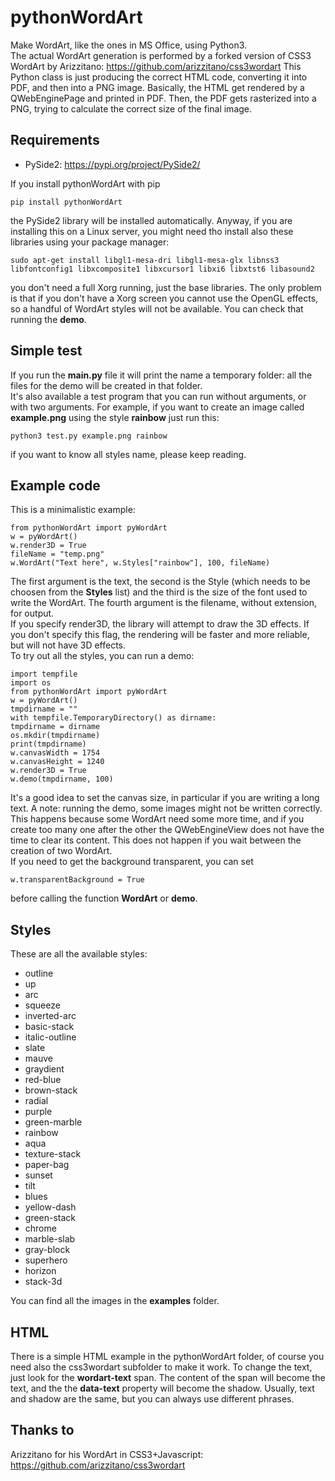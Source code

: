 # pythonWordArt

Make WordArt, like the ones in MS Office, using Python3. \
The actual WordArt generation is performed by a forked version of CSS3 WordArt by Arizzitano: https://github.com/arizzitano/css3wordart
This Python class is just producing the correct HTML code, converting it into PDF, and then into a PNG image. Basically, the HTML get rendered by a QWebEnginePage and printed in PDF. Then, the PDF gets rasterized into a PNG, trying to calculate the correct size of the final image.

## Requirements 
* PySide2: https://pypi.org/project/PySide2/

If you install pythonWordArt with pip
```
pip install pythonWordArt
```
the PySide2 library will be installed automatically. Anyway, if you are installing this on a Linux server, you might need tho install also these libraries using your package manager:
```
sudo apt-get install libgl1-mesa-dri libgl1-mesa-glx libnss3 libfontconfig1 libxcomposite1 libxcursor1 libxi6 libxtst6 libasound2
```
you don't need a full Xorg running, just the base libraries. The only problem is that if you don't have a Xorg screen you cannot use the OpenGL effects, so a handful of WordArt styles will not be available. You can check that running the **demo**.

## Simple test

If you run the **main.py** file it will print the name a temporary folder: all the files for the demo will be created in that folder. \
It's also available a test program that you can run without arguments, or with two arguments. For example, if you want to create an image called **example.png** using the style **rainbow** just run this:
```
python3 test.py example.png rainbow
```
if you want to know all styles name, please keep reading.

## Example code

This is a minimalistic example:
```
from pythonWordArt import pyWordArt
w = pyWordArt()
w.render3D = True
fileName = "temp.png"
w.WordArt("Text here", w.Styles["rainbow"], 100, fileName)
```
The first argument is the text, the second is the Style (which needs to be choosen from the **Styles** list) and the third is the size of the font used to write the WordArt. The fourth argument is the filename, without extension, for output. \
If you specify render3D, the library will attempt to draw the 3D effects. If you don't specify this flag, the rendering will be faster and more reliable, but will not have 3D effects. \
To try out all the styles, you can run a demo:
```
import tempfile
import os
from pythonWordArt import pyWordArt
w = pyWordArt()
tmpdirname = ""
with tempfile.TemporaryDirectory() as dirname:
tmpdirname = dirname
os.mkdir(tmpdirname)
print(tmpdirname)
w.canvasWidth = 1754
w.canvasHeight = 1240
w.render3D = True
w.demo(tmpdirname, 100)
```
It's a good idea to set the canvas size, in particular if you are writing a long text. A note: running the demo, some images might not be written correctly. This happens because some WordArt need some more time, and if you create too many one after the other the QWebEngineView does not have the time to clear its content. This does not happen if you wait between the creation of two WordArt. \
If you need to get the background transparent, you can set
```
w.transparentBackground = True
```
before calling the function **WordArt** or **demo**.

## Styles

These are all the available styles:
* outline 
* up 
* arc 
* squeeze 
* inverted-arc 
* basic-stack 
* italic-outline 
* slate 
* mauve 
* graydient 
* red-blue 
* brown-stack 
* radial 
* purple 
* green-marble 
* rainbow 
* aqua 
* texture-stack 
* paper-bag 
* sunset 
* tilt 
* blues 
* yellow-dash 
* green-stack 
* chrome 
* marble-slab 
* gray-block 
* superhero 
* horizon 
* stack-3d

You can find all the images in the **examples** folder.

## HTML

There is a simple HTML example in the pythonWordArt folder, of course you need also the css3wordart subfolder to make it work. To change the text, just look for the **wordart-text** span. The content of the span will become the text, and the the **data-text** property will become the shadow. Usually, text and shadow are the same, but you can always use different phrases.

## Thanks to
Arizzitano for his WordArt in CSS3+Javascript: https://github.com/arizzitano/css3wordart
